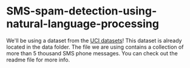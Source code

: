 # SMS-spam-detection-using-natural-language-processing
We'll be using a dataset from the [UCI datasets](https://archive.ics.uci.edu/ml/datasets/SMS+Spam+Collection)! This dataset is already located in the data folder. The file we are using contains a collection of more than 5 thousand SMS phone messages. You can check out the readme file for more info.
